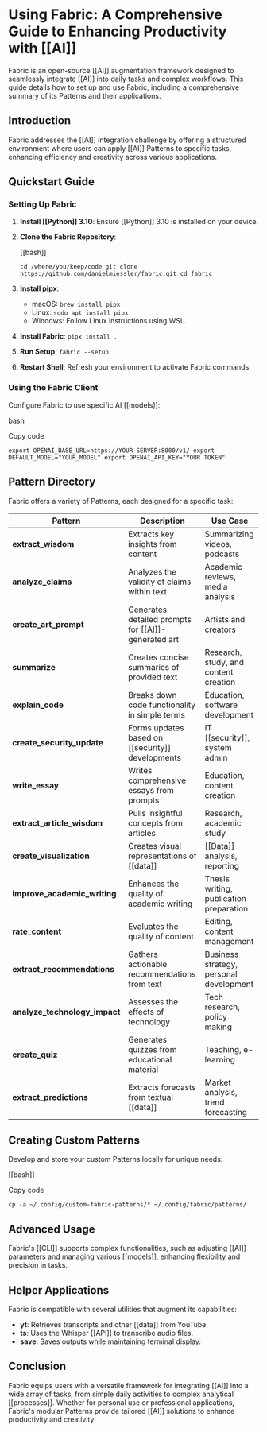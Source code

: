 # Using Fabric: A Comprehensive Guide to Enhancing Productivity with [[AI]]

Fabric is an open-source [[AI]] augmentation framework designed to seamlessly integrate [[AI]] into daily tasks and complex workflows. This guide details how to set up and use Fabric, including a comprehensive summary of its Patterns and their applications.

## Introduction

Fabric addresses the [[AI]] integration challenge by offering a structured environment where users can apply [[AI]] Patterns to specific tasks, enhancing efficiency and creativity across various applications.

## Quickstart Guide

### Setting Up Fabric

1. **Install [[Python]] 3.10**: Ensure [[Python]] 3.10 is installed on your device.
2. **Clone the Fabric Repository**:
    
    [[bash]]
    
    `cd /where/you/keep/code git clone https://github.com/danielmiessler/fabric.git cd fabric`
    
3. **Install pipx**:
    - macOS: `brew install pipx`
    - Linux: `sudo apt install pipx`
    - Windows: Follow Linux instructions using WSL.
4. **Install Fabric**: `pipx install .`
5. **Run Setup**: `fabric --setup`
6. **Restart Shell**: Refresh your environment to activate Fabric commands.

### Using the Fabric Client

Configure Fabric to use specific AI [[models]]:

bash

Copy code

`export OPENAI_BASE_URL=https://YOUR-SERVER:8000/v1/ export DEFAULT_MODEL="YOUR_MODEL" export OPENAI_API_KEY="YOUR TOKEN"`

## Pattern Directory

Fabric offers a variety of Patterns, each designed for a specific task:

|Pattern|Description|Use Case|
|---|---|---|
|**extract_wisdom**|Extracts key insights from content|Summarizing videos, podcasts|
|**analyze_claims**|Analyzes the validity of claims within text|Academic reviews, media analysis|
|**create_art_prompt**|Generates detailed prompts for [[AI]]-generated art|Artists and creators|
|**summarize**|Creates concise summaries of provided text|Research, study, and content creation|
|**explain_code**|Breaks down code functionality in simple terms|Education, software development|
|**create_security_update**|Forms updates based on [[security]] developments|IT [[security]], system admin|
|**write_essay**|Writes comprehensive essays from prompts|Education, content creation|
|**extract_article_wisdom**|Pulls insightful concepts from articles|Research, academic study|
|**create_visualization**|Creates visual representations of [[data]]|[[Data]] analysis, reporting|
|**improve_academic_writing**|Enhances the quality of academic writing|Thesis writing, publication preparation|
|**rate_content**|Evaluates the quality of content|Editing, content management|
|**extract_recommendations**|Gathers actionable recommendations from text|Business strategy, personal development|
|**analyze_technology_impact**|Assesses the effects of technology|Tech research, policy making|
|**create_quiz**|Generates quizzes from educational material|Teaching, e-learning|
|**extract_predictions**|Extracts forecasts from textual [[data]]|Market analysis, trend forecasting|

## Creating Custom Patterns

Develop and store your custom Patterns locally for unique needs:

[[bash]]

Copy code

`cp -a ~/.config/custom-fabric-patterns/* ~/.config/fabric/patterns/`

## Advanced Usage

Fabric's [[CLI]] supports complex functionalities, such as adjusting [[AI]] parameters and managing various [[models]], enhancing flexibility and precision in tasks.

## Helper Applications

Fabric is compatible with several utilities that augment its capabilities:

- **yt**: Retrieves transcripts and other [[data]] from YouTube.
- **ts**: Uses the Whisper [[API]] to transcribe audio files.
- **save**: Saves outputs while maintaining terminal display.

## Conclusion

Fabric equips users with a versatile framework for integrating [[AI]] into a wide array of tasks, from simple daily activities to complex analytical [[processes]]. Whether for personal use or professional applications, Fabric's modular Patterns provide tailored [[AI]] solutions to enhance productivity and creativity.
